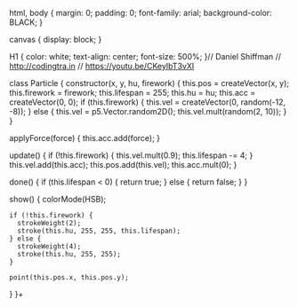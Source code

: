 html, body {
  margin: 0;
  padding: 0;
  font-family: arial;
    background-color: BLACK;
}

canvas {
  display: block;
}

H1 {
  color: white;
  text-align: center;
  font-size: 500%;
}// Daniel Shiffman
// http://codingtra.in
// https://youtu.be/CKeyIbT3vXI

class Particle {
  constructor(x, y, hu, firework) {
    this.pos = createVector(x, y);
    this.firework = firework;
    this.lifespan = 255;
    this.hu = hu;
    this.acc = createVector(0, 0);
    if (this.firework) {
      this.vel = createVector(0, random(-12, -8));
    } else {
      this.vel = p5.Vector.random2D();
      this.vel.mult(random(2, 10));
    }
  }

  applyForce(force) {
    this.acc.add(force);
  }

  update() {
    if (!this.firework) {
      this.vel.mult(0.9);
      this.lifespan -= 4;
    }
    this.vel.add(this.acc);
    this.pos.add(this.vel);
    this.acc.mult(0);
  }

  done() {
    if (this.lifespan < 0) {
      return true;
    } else {
      return false;
    }
  }

  show() {
    colorMode(HSB);

    if (!this.firework) {
      strokeWeight(2);
      stroke(this.hu, 255, 255, this.lifespan);
    } else {
      strokeWeight(4);
      stroke(this.hu, 255, 255);
    }

    point(this.pos.x, this.pos.y);
  }
}+
